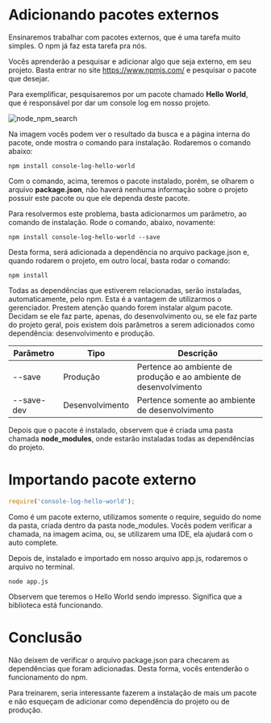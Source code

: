 # Adicionando pacotes externos

Ensinaremos trabalhar com pacotes externos, que é uma tarefa muito simples. O npm já faz esta tarefa pra nós.

Vocês aprenderão a pesquisar e adicionar algo que seja externo, em seu projeto. 
Basta entrar no site <https://www.npmjs.com/> e pesquisar o pacote que desejar.

Para exemplificar, pesquisaremos por um pacote chamado **Hello World**, que é responsável por dar um console log em nosso projeto.

![node_npm_search](./images/node_npm_search.png "node_npm_search")

Na imagem vocês podem ver o resultado da busca e a página interna do pacote, onde mostra o comando para instalação. 
Rodaremos o comando abaixo:

`npm install console-log-hello-world`

Com o comando, acima, teremos o pacote instalado, porém, se olharem o arquivo **package.json**, não haverá nenhuma informação sobre  o projeto possuir este pacote ou que ele dependa deste pacote.

Para resolvermos este problema, basta adicionarmos um parâmetro, ao comando de instalação. Rode o comando, abaixo, novamente:

`npm install console-log-hello-world --save`

Desta forma, será adicionada a dependência no arquivo package.json e, quando rodarem o projeto, em outro local, basta rodar o comando:

`npm install`

Todas as dependências que estiverem relacionadas, serão instaladas, automaticamente, pelo npm. 
Esta é a vantagem de utilizarmos o gerenciador. Prestem atenção quando forem instalar algum pacote. Decidam se ele faz parte, apenas, do desenvolvimento ou, se ele faz parte do projeto geral, pois existem dois parâmetros a serem adicionados como dependência: desenvolvimento e produção.

Parâmetro | Tipo | Descrição
-------------- | ------ | -------------
--save | Produção | Pertence ao ambiente de produção e ao ambiente de desenvolvimento
--save-dev | Desenvolvimento | Pertence somente ao ambiente de desenvolvimento

Depois que o pacote é instalado, observem que é criada uma pasta chamada **node_modules**, onde estarão instaladas todas as dependências do projeto.

# Importando pacote externo

```js
require('console-log-hello-world');
```

Como é um pacote externo, utilizamos somente o require, seguido do nome da pasta, criada dentro da pasta node_modules. 
Vocês podem verificar a chamada, na imagem acima, ou, se utilizarem uma IDE, ela ajudará com o auto complete.

Depois de, instalado e importado em nosso arquivo app.js, rodaremos o arquivo no terminal.

`node app.js`

Observem que teremos o Hello World sendo impresso. Significa que a biblioteca está funcionando.

# Conclusão

Não deixem de verificar o arquivo package.json para checarem as dependências que foram adicionadas. Desta forma, vocês entenderão o funcionamento do npm.

Para treinarem, seria interessante fazerem a instalação de mais um pacote e não esqueçam de adicionar como dependência do projeto ou de produção.